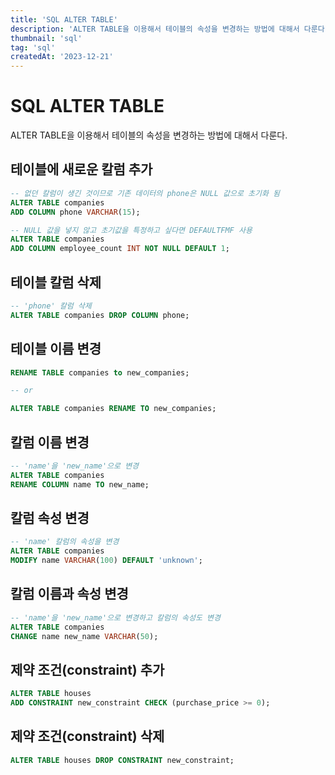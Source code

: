 ```yaml
---
title: 'SQL ALTER TABLE'
description: 'ALTER TABLE을 이용해서 테이블의 속성을 변경하는 방법에 대해서 다룬다.'
thumbnail: 'sql'
tag: 'sql'
createdAt: '2023-12-21'
---
```


# SQL ALTER TABLE

ALTER TABLE을 이용해서 테이블의 속성을 변경하는 방법에 대해서 다룬다.

## 테이블에 새로운 칼럼 추가

```sql
-- 없던 칼럼이 생긴 것이므로 기존 데이터의 phone은 NULL 값으로 초기화 됨
ALTER TABLE companies
ADD COLUMN phone VARCHAR(15);
```

```sql
-- NULL 값을 넣지 않고 초기값을 특정하고 싶다면 DEFAULTFMF 사용
ALTER TABLE companies
ADD COLUMN employee_count INT NOT NULL DEFAULT 1;
```

## 테이블 칼럼 삭제

```sql
-- 'phone' 칼럼 삭제
ALTER TABLE companies DROP COLUMN phone;
```

## 테이블 이름 변경

```sql
RENAME TABLE companies to new_companies;

-- or

ALTER TABLE companies RENAME TO new_companies;
```

## 칼럼 이름 변경

```sql
-- 'name'을 'new_name'으로 변경
ALTER TABLE companies
RENAME COLUMN name TO new_name;
```

## 칼럼 속성 변경

```sql
-- 'name' 칼럼의 속성을 변경
ALTER TABLE companies
MODIFY name VARCHAR(100) DEFAULT 'unknown';
```

## 칼럼 이름과 속성 변경

```sql
-- 'name'을 'new_name'으로 변경하고 칼럼의 속성도 변경
ALTER TABLE companies
CHANGE name new_name VARCHAR(50);
```

## 제약 조건(constraint) 추가

```sql
ALTER TABLE houses
ADD CONSTRAINT new_constraint CHECK (purchase_price >= 0);
```

## 제약 조건(constraint) 삭제

```sql
ALTER TABLE houses DROP CONSTRAINT new_constraint;
```
